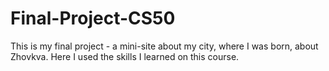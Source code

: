 # Final-Project-CS50
This is my final project - a mini-site about my city, where I was born, about Zhovkva. Here I used the skills I learned on this course.
